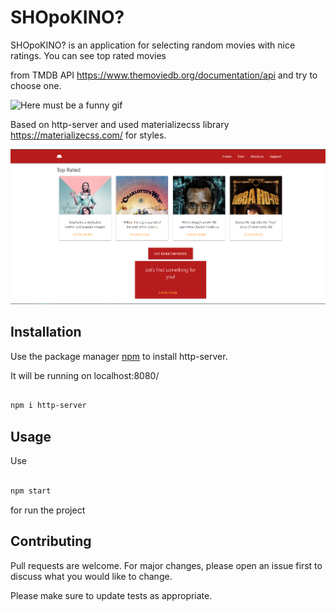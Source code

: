 ﻿# SHOpoKINO?

  

SHOpoKINO? is an application for selecting random movies with nice ratings. You can see top rated movies

from TMDB API <https://www.themoviedb.org/documentation/api> and try to choose one.

  

![Here must be a funny gif](https://media0.giphy.com/media/VbnUQpnihPSIgIXuZv/giphy.gif?cid=ecf05e47v23iwc7p4393hifv7ar2eccgzwemrdkbi7u5ojau&rid=giphy.gif)

  

Based on http-server and used materializecss library <https://materializecss.com/> for styles.

  

![screenshot](./screenshots/page.png)

  
  

## Installation

  

Use the package manager [npm](https://www.npmjs.com/package/http-server) to install http-server.

It will be running on localhost:8080/

  

```bash

npm i http-server

```

  

## Usage

  

Use

  

```bash

npm start

```

for run the project

  

## Contributing

Pull requests are welcome. For major changes, please open an issue first to discuss what you would like to change.

  

Please make sure to update tests as appropriate.

